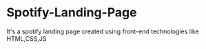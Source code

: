 # Spotify-Landing-Page
It's a spotify landing page created using front-end technologies like HTML,CSS,JS
